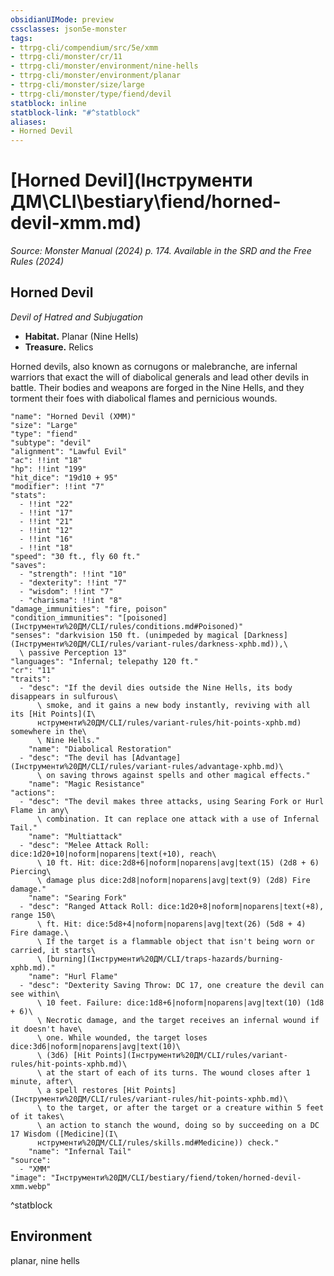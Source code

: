```yaml
---
obsidianUIMode: preview
cssclasses: json5e-monster
tags:
- ttrpg-cli/compendium/src/5e/xmm
- ttrpg-cli/monster/cr/11
- ttrpg-cli/monster/environment/nine-hells
- ttrpg-cli/monster/environment/planar
- ttrpg-cli/monster/size/large
- ttrpg-cli/monster/type/fiend/devil
statblock: inline
statblock-link: "#^statblock"
aliases:
- Horned Devil
---
```

# [Horned Devil](Інструменти ДМ\CLI\bestiary\fiend/horned-devil-xmm.md)
*Source: Monster Manual (2024) p. 174. Available in the <span title='Systems Reference Document (5.2)'>SRD</span> and the Free Rules (2024)*  

## Horned Devil

*Devil of Hatred and Subjugation*

- **Habitat.** Planar (Nine Hells)  
- **Treasure.** Relics  

Horned devils, also known as cornugons or malebranche, are infernal warriors that exact the will of diabolical generals and lead other devils in battle. Their bodies and weapons are forged in the Nine Hells, and they torment their foes with diabolical flames and pernicious wounds.

```statblock
"name": "Horned Devil (XMM)"
"size": "Large"
"type": "fiend"
"subtype": "devil"
"alignment": "Lawful Evil"
"ac": !!int "18"
"hp": !!int "199"
"hit_dice": "19d10 + 95"
"modifier": !!int "7"
"stats":
  - !!int "22"
  - !!int "17"
  - !!int "21"
  - !!int "12"
  - !!int "16"
  - !!int "18"
"speed": "30 ft., fly 60 ft."
"saves":
  - "strength": !!int "10"
  - "dexterity": !!int "7"
  - "wisdom": !!int "7"
  - "charisma": !!int "8"
"damage_immunities": "fire, poison"
"condition_immunities": "[poisoned](Інструменти%20ДМ/CLI/rules/conditions.md#Poisoned)"
"senses": "darkvision 150 ft. (unimpeded by magical [Darkness](Інструменти%20ДМ/CLI/rules/variant-rules/darkness-xphb.md)),\
  \ passive Perception 13"
"languages": "Infernal; telepathy 120 ft."
"cr": "11"
"traits":
  - "desc": "If the devil dies outside the Nine Hells, its body disappears in sulfurous\
      \ smoke, and it gains a new body instantly, reviving with all its [Hit Points](І\
      нструменти%20ДМ/CLI/rules/variant-rules/hit-points-xphb.md) somewhere in the\
      \ Nine Hells."
    "name": "Diabolical Restoration"
  - "desc": "The devil has [Advantage](Інструменти%20ДМ/CLI/rules/variant-rules/advantage-xphb.md)\
      \ on saving throws against spells and other magical effects."
    "name": "Magic Resistance"
"actions":
  - "desc": "The devil makes three attacks, using Searing Fork or Hurl Flame in any\
      \ combination. It can replace one attack with a use of Infernal Tail."
    "name": "Multiattack"
  - "desc": "Melee Attack Roll: dice:1d20+10|noform|noparens|text(+10), reach\
      \ 10 ft. Hit: dice:2d8+6|noform|noparens|avg|text(15) (2d8 + 6) Piercing\
      \ damage plus dice:2d8|noform|noparens|avg|text(9) (2d8) Fire damage."
    "name": "Searing Fork"
  - "desc": "Ranged Attack Roll: dice:1d20+8|noform|noparens|text(+8), range 150\
      \ ft. Hit: dice:5d8+4|noform|noparens|avg|text(26) (5d8 + 4) Fire damage.\
      \ If the target is a flammable object that isn't being worn or carried, it starts\
      \ [burning](Інструменти%20ДМ/CLI/traps-hazards/burning-xphb.md)."
    "name": "Hurl Flame"
  - "desc": "Dexterity Saving Throw: DC 17, one creature the devil can see within\
      \ 10 feet. Failure: dice:1d8+6|noform|noparens|avg|text(10) (1d8 + 6)\
      \ Necrotic damage, and the target receives an infernal wound if it doesn't have\
      \ one. While wounded, the target loses dice:3d6|noform|noparens|avg|text(10)\
      \ (3d6) [Hit Points](Інструменти%20ДМ/CLI/rules/variant-rules/hit-points-xphb.md)\
      \ at the start of each of its turns. The wound closes after 1 minute, after\
      \ a spell restores [Hit Points](Інструменти%20ДМ/CLI/rules/variant-rules/hit-points-xphb.md)\
      \ to the target, or after the target or a creature within 5 feet of it takes\
      \ an action to stanch the wound, doing so by succeeding on a DC 17 Wisdom ([Medicine](І\
      нструменти%20ДМ/CLI/rules/skills.md#Medicine)) check."
    "name": "Infernal Tail"
"source":
  - "XMM"
"image": "Інструменти%20ДМ/CLI/bestiary/fiend/token/horned-devil-xmm.webp"
```
^statblock

## Environment

planar, nine hells